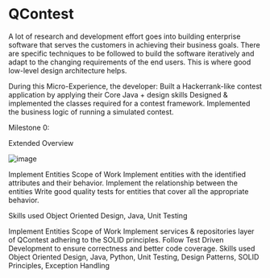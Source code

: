 # QContest
A lot of research and development effort goes into building enterprise software that serves the customers in achieving their business goals. There are specific techniques to be followed to build the software iteratively and adapt to the changing requirements of the end users. This is where good low-level design architecture helps. 

During this Micro-Experience, the developer:
Built a Hackerrank-like contest application by applying their Core Java + design skills
Designed & implemented the classes required for a contest framework.
Implemented the business logic of running a simulated contest.

Milestone 0: 

Extended Overview

![image](https://github.com/JaiS0705/QContest/assets/119796621/32cf1d96-b5bb-45eb-a83a-396e718017ea)

Implement Entities
Scope of Work
Implement entities with the identified attributes and their behavior.
Implement the relationship between the entities
Write good quality tests for entities that cover all the appropriate behavior.
 
Skills used
Object Oriented Design, Java, Unit Testing

Implement Entities
Scope of Work
Implement services & repositories layer of QContest adhering to the SOLID principles.
Follow Test Driven Development to ensure correctness and better code coverage. 
Skills used
Object Oriented Design, Java, Python, Unit Testing, Design Patterns, SOLID Principles, Exception Handling

